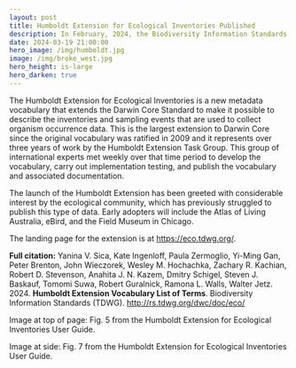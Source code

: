 ```yaml
---
layout: post
title: Humboldt Extension for Ecological Inventories Published
description: In February, 2024, the Biodiversity Information Standards (TDWG) Executive Committee ratified the Humboldt Extension to the Darwin Core standard. This extension now makes it possible to describe the biological inventories that link together organism occurrences reported via Darwin Core.
date: 2024-03-19 21:00:00
hero_image: /img/humboldt.jpg
image: /img/broke_west.jpg
hero_height: is-large
hero_darken: true
---
```


The Humboldt Extension for Ecological Inventories is a new metadata vocabulary that extends the Darwin Core Standard to make it possible to describe the inventories and sampling events that are used to collect organism occurrence data. This is the largest extension to Darwin Core since the original vocabulary was ratified in 2009 and it represents over three years of work by the Humboldt Extension Task Group. This group of international experts met weekly over that time period to develop the vocabulary, carry out implementation testing, and publish the vocabulary and associated documentation.

The launch of the Humboldt Extension has been greeted with considerable interest by the ecological community, which has previously struggled to publish this type of data. Early adopters will include the Atlas of Living Australia, eBird, and the Field Museum in Chicago.

The landing page for the extension is at <https://eco.tdwg.org/>.

**Full citation:** Yanina V. Sica, Kate Ingenloff, Paula Zermoglio, Yi-Ming Gan, Peter Brenton, John Wieczorek, Wesley M. Hochachka, Zachary R. Kachian, Robert D. Stevenson, Anahita J. N. Kazem, Dmitry Schigel, Steven J. Baskauf, Tomomi Suwa, Robert Guralnick, Ramona L. Walls, Walter Jetz. 2024. **Humboldt Extension Vocabulary List of Terms**. Biodiversity Information Standards (TDWG). <http://rs.tdwg.org/dwc/doc/eco/>

Image at top of page: Fig. 5 from the Humboldt Extension for Ecological Inventories User Guide.

Image at side: Fig. 7 from the Humboldt Extension for Ecological Inventories User Guide. 
